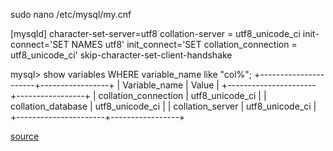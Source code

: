 sudo nano /etc/mysql/my.cnf

[mysqld]
character-set-server=utf8
collation-server = utf8_unicode_ci
init-connect='SET NAMES utf8'
init_connect='SET collation_connection = utf8_unicode_ci'
skip-character-set-client-handshake


mysql> show variables WHERE variable_name like "col%";
+----------------------+-----------------+
| Variable_name        | Value           |
+----------------------+-----------------+
| collation_connection | utf8_unicode_ci |
| collation_database   | utf8_unicode_ci |
| collation_server     | utf8_unicode_ci |
+----------------------+-----------------+

[source](https://rtcamp.com/tutorials/mysql/character-sets-collations/)
